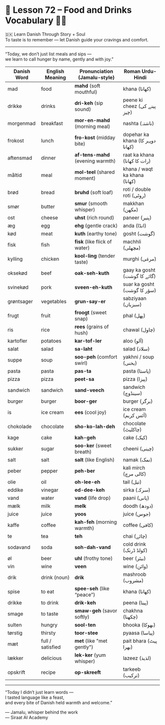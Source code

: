 # 🌟 **Lesson 72 – Food and Drinks Vocabulary 🍲🥤**  
🇩🇰 Learn Danish Through Story + Soul  
To taste is to remember — let Danish guide your cravings and comfort.

---

“Today, we don’t just list meals and sips —  
we learn to call hunger by name, gently and with joy.”

| Danish Word      | English Meaning       | Pronunciation (Jamalu-style)        | Roman Urdu-Hindi              |
|------------------|------------------------|-------------------------------------|-------------------------------|
| mad              | food                   | **mahd** (soft mouthful)            | khana (کھانا)                 |
| drikke           | drinks                 | **dri-keh** (sip sound)             | peene ki cheez (پینے کی چیز)  |
| morgenmad        | breakfast              | **mor-en-mahd** (morning meal)      | nashta (ناشتہ)               |
| frokost          | lunch                  | **fro-kost** (midday bite)          | dopehar ka khana (دوپہر کا کھانا) |
| aftensmad        | dinner                 | **af-tens-mahd** (evening warmth)   | raat ka khana (رات کا کھانا)  |
| måltid           | meal                   | **mol-teel** (shared moment)        | khana / waqt ka khana (کھانا) |
| brød             | bread                  | **bruhd** (soft loaf)               | roti / double roti (روٹی)     |
| smør             | butter                 | **smur** (smooth whisper)           | makkhan (مکھن)                |
| ost              | cheese                 | **uhst** (rich round)               | paneer (پنیر)                |
| æg               | egg                    | **ehg** (gentle crack)              | anda (انڈا)                   |
| kød              | meat                   | **kuth** (earthy tone)              | gosht (گوشت)                  |
| fisk             | fish                   | **fisk** (like flick of water)      | machhli (مچھلی)              |
| kylling          | chicken                | **kool-ling** (tender taste)        | murghi (مرغی)                |
| oksekød          | beef                   | **oak-seh-kuth**                    | gaay ka gosht (گائے کا گوشت)  |
| svinekød         | pork                   | **sveen-eh-kuth**                   | suar ka gosht (سؤر کا گوشت)   |
| grøntsager       | vegetables              | **grun-say-er**                     | sabziyaan (سبزیاں)           |
| frugt            | fruit                   | **froogt** (sweet snap)             | phal (پھل)                    |
| ris              | rice                    | **rees** (grains of hush)           | chawal (چاول)                 |
| kartofler        | potatoes                | **kar-tof-ler**                     | aloo (آلو)                    |
| salat            | salad                   | **sa-laht**                         | salad (سلاد)                  |
| suppe            | soup                    | **soo-peh** (comfort swirl)         | yakhni / soup (یخنی)          |
| pasta            | pasta                   | **pas-ta**                          | pasta (پاستا)                 |
| pizza            | pizza                   | **peet-sa**                         | pizza (پیزا)                  |
| sandwich         | sandwich                | **sand-veech**                      | sandwich (سینڈوچ)             |
| burger           | burger                  | **boor-ger**                        | burger (برگر)                 |
| is               | ice cream               | **ees** (cool joy)                  | ice cream (آئس کریم)          |
| chokolade        | chocolate               | **sho-ko-lah-deh**                  | chocolate (چاکلیٹ)           |
| kage             | cake                    | **kah-geh**                         | cake (کیک)                   |
| sukker           | sugar                   | **soo-ker** (sweet breath)          | cheeni (چینی)                 |
| salt             | salt                    | **salt** (like English)             | namak (نمک)                   |
| peber            | pepper                  | **peh-ber**                         | kali mirch (کالی مرچ)         |
| olie             | oil                     | **oh-lee-eh**                       | tail (تیل)                    |
| eddike           | vinegar                 | **ed-dee-keh**                      | sirka (سرکہ)                  |
| vand             | water                   | **vand** (life drop)                | paani (پانی)                  |
| mælk             | milk                    | **melk**                            | doodh (دودھ)                  |
| juice            | juice                   | **yoos**                            | juice (جوس)                   |
| kaffe            | coffee                  | **kah-feh** (morning warmth)        | coffee (کافی)                 |
| te               | tea                     | **teh**                             | chai (چائے)                   |
| sodavand         | soda                    | **soh-dah-vand**                    | cold drink (کولڈ ڈرنک)        |
| øl               | beer                    | **uhl** (frothy tone)               | beer (بیئر)                   |
| vin              | wine                    | **veen**                            | wine (وائن)                  |
| drik             | drink (noun)            | **drik**                            | mashroob (مشروب)              |
| spise            | to eat                  | **spee-seh** (like “peace”)         | khana (کھانا)                 |
| drikke           | to drink                | **drik-keh**                        | peena (پینا)                  |
| smage            | to taste                | **smaw-geh** (savor softly)         | chakhna (چکھنا)              |
| sulten           | hungry                  | **sool-ten**                        | bhooka (بھوکا)                |
| tørstig          | thirsty                 | **toor-stee**                       | pyaasa (پیاسا)                |
| mæt              | full / satisfied        | **met** (like "met gently")         | pait bhara (پیٹ بھرا)         |
| lækker           | delicious               | **lek-ker** (yum whisper)           | lazeez (لذیذ)                 |
| opskrift         | recipe                  | **op-skreeft**                      | tarkeeb (ترکیب)               |

---

“Today I didn’t just learn words —  
I tasted language like a feast,  
and every bite of Danish held warmth and welcome.”

— Jamalu, whisper behind the work  
— Siraat AI Academy
